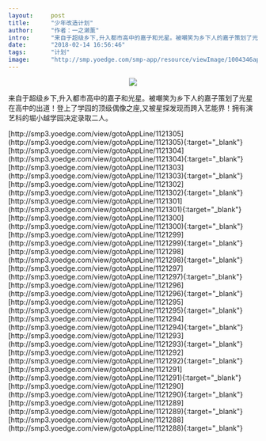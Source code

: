 ```yaml
---
layout:     post
title:      "少年改造计划"
author:     "作者：一之濑薰"
intro:      "来自于超级乡下,升入都市高中的嘉子和光星。被嘲笑为乡下人的嘉子策划了光星在高中的出道！登上了学园的顶级偶像之座,又被星探发现而跨入艺能界！拥有演艺科的堀小越学园决定录取二人。"
date:       "2018-02-14 16:56:46"
tags:       "计划"
image:      "http://smp.yoedge.com/smp-app/resource/viewImage/1004346appline.png"
---
```

<div style="text-align: center">
<p><img src="http://smp.yoedge.com/smp-app/resource/viewImage/1004346appline.png"/></p>
</div>
<p class="post-meta">
<span>来自于超级乡下,升入都市高中的嘉子和光星。被嘲笑为乡下人的嘉子策划了光星在高中的出道！登上了学园的顶级偶像之座,又被星探发现而跨入艺能界！拥有演艺科的堀小越学园决定录取二人。</span>
</p>
[http://smp3.yoedge.com/view/gotoAppLine/1121305](http://smp3.yoedge.com/view/gotoAppLine/1121305){:target="_blank"}
[http://smp3.yoedge.com/view/gotoAppLine/1121304](http://smp3.yoedge.com/view/gotoAppLine/1121304){:target="_blank"}
[http://smp3.yoedge.com/view/gotoAppLine/1121303](http://smp3.yoedge.com/view/gotoAppLine/1121303){:target="_blank"}
[http://smp3.yoedge.com/view/gotoAppLine/1121302](http://smp3.yoedge.com/view/gotoAppLine/1121302){:target="_blank"}
[http://smp3.yoedge.com/view/gotoAppLine/1121301](http://smp3.yoedge.com/view/gotoAppLine/1121301){:target="_blank"}
[http://smp3.yoedge.com/view/gotoAppLine/1121300](http://smp3.yoedge.com/view/gotoAppLine/1121300){:target="_blank"}
[http://smp3.yoedge.com/view/gotoAppLine/1121299](http://smp3.yoedge.com/view/gotoAppLine/1121299){:target="_blank"}
[http://smp3.yoedge.com/view/gotoAppLine/1121298](http://smp3.yoedge.com/view/gotoAppLine/1121298){:target="_blank"}
[http://smp3.yoedge.com/view/gotoAppLine/1121297](http://smp3.yoedge.com/view/gotoAppLine/1121297){:target="_blank"}
[http://smp3.yoedge.com/view/gotoAppLine/1121296](http://smp3.yoedge.com/view/gotoAppLine/1121296){:target="_blank"}
[http://smp3.yoedge.com/view/gotoAppLine/1121295](http://smp3.yoedge.com/view/gotoAppLine/1121295){:target="_blank"}
[http://smp3.yoedge.com/view/gotoAppLine/1121294](http://smp3.yoedge.com/view/gotoAppLine/1121294){:target="_blank"}
[http://smp3.yoedge.com/view/gotoAppLine/1121293](http://smp3.yoedge.com/view/gotoAppLine/1121293){:target="_blank"}
[http://smp3.yoedge.com/view/gotoAppLine/1121292](http://smp3.yoedge.com/view/gotoAppLine/1121292){:target="_blank"}
[http://smp3.yoedge.com/view/gotoAppLine/1121291](http://smp3.yoedge.com/view/gotoAppLine/1121291){:target="_blank"}
[http://smp3.yoedge.com/view/gotoAppLine/1121290](http://smp3.yoedge.com/view/gotoAppLine/1121290){:target="_blank"}
[http://smp3.yoedge.com/view/gotoAppLine/1121289](http://smp3.yoedge.com/view/gotoAppLine/1121289){:target="_blank"}
[http://smp3.yoedge.com/view/gotoAppLine/1121288](http://smp3.yoedge.com/view/gotoAppLine/1121288){:target="_blank"}


